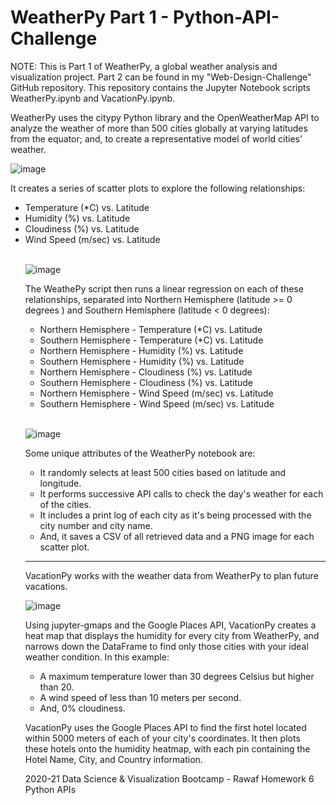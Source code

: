 # WeatherPy Part 1 - Python-API-Challenge
NOTE: This is Part 1 of WeatherPy, a global weather analysis and visualization project. Part 2 can be found in my "Web-Design-Challenge" GitHub repository. This repository contains the Jupyter Notebook scripts WeatherPy.ipynb and VacationPy.ipynb.

WeatherPy uses the citypy Python library and the OpenWeatherMap API to analyze the weather of more than 500 cities globally at varying latitudes from the equator; and, to create a representative model of world cities' weather. 

![image](https://user-images.githubusercontent.com/68246130/114631472-7ac68480-9c71-11eb-9e4e-00a2dc93539f.png)

It creates a series of scatter plots to explore the following relationships:
<ul><li>Temperature (*C) vs. Latitude </li>
<li>Humidity (%) vs. Latitude </li>
<li>Cloudiness (%) vs. Latitude </li>
<li>Wind Speed (m/sec) vs. Latitude </li><br>
  
![image](https://user-images.githubusercontent.com/68246130/114631618-caa54b80-9c71-11eb-8cea-251ac0996fe6.png)


The WeathePy script then runs a linear regression on each of these relationships, separated into Northern Hemisphere (latitude >= 0 degrees ) and Southern Hemisphere (latitude < 0 degrees):
<ul><li>Northern Hemisphere - Temperature (*C) vs. Latitude </li>
<li>Southern Hemisphere - Temperature (*C) vs. Latitude </li>
<li>Northern Hemisphere - Humidity (%) vs. Latitude </li>
<li>Southern Hemisphere - Humidity (%) vs. Latitude </li>
<li>Northern Hemisphere - Cloudiness (%) vs. Latitude </li>
<li>Southern Hemisphere - Cloudiness (%) vs. Latitude </li>
<li>Northern Hemisphere - Wind Speed (m/sec) vs. Latitude </li>
<li>Southern Hemisphere - Wind Speed (m/sec) vs. Latitude </li></ul><br>

![image](https://user-images.githubusercontent.com/68246130/114631861-43a4a300-9c72-11eb-8531-988b8b60109a.png)

Some unique attributes of the WeatherPy notebook are:
<ul><li>It randomly selects at least 500 cities based on latitude and longitude. </li>
<li>It performs successive API calls to check the day's weather for each of the cities. </li>
<li>It includes a print log of each city as it's being processed with the city number and city name. </li>
<li>And, it saves a CSV of all retrieved data and a PNG image for each scatter plot. </li></ul>

---------------------------------------------------------------------

VacationPy works with the weather data from WeatherPy to plan future vacations. 

![image](https://user-images.githubusercontent.com/68246130/114631243-1277a300-9c71-11eb-8949-5f4685dd27d3.png)

Using jupyter-gmaps and the Google Places API, VacationPy creates a heat map that displays the humidity for every city from WeatherPy, and narrows down the DataFrame to find only those cities with your ideal weather condition. In this example:
<ul><li>A maximum temperature lower than 30 degrees Celsius but higher than 20.</li>
  <li>A wind speed of less than 10 meters per second.</li>
  <li>And, 0% cloudiness.</li></ul>

VacationPy uses the Google Places API to find the first hotel located within 5000 meters of each of your city's coordinates. It then plots these hotels onto the humidity heatmap, with each pin containing the Hotel Name, City, and Country information.

2020-21 Data Science & Visualization Bootcamp - Rawaf Homework 6 Python APIs
